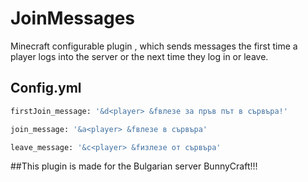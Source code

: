 # JoinMessages
Minecraft configurable plugin , which sends messages the first time a player logs into the server or the next time they log in or leave.

## Config.yml

```bash
firstJoin_message: '&d<player> &fвлезе за пръв път в сървъра!'

join_message: '&a<player> &fвлезе в сървъра'

leave_message: '&c<player> &fизлезе от сървъра'
```
##This plugin is made for the Bulgarian server BunnyCraft!!!
